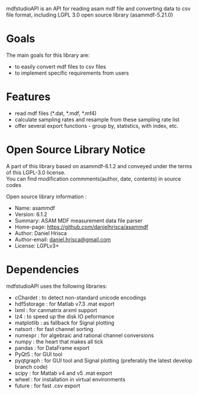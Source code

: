 <p align=center>

mdfstudioAPI is an API for reading asam mdf file and converting data to csv file format, including LGPL 3.0 open source library (asammdf-5.21.0)


</p>

# Goals
The main goals for this library are:

* to easily convert mdf files to csv files
* to implement specific requirements from users

# Features

* read mdf files (*.dat, *.mdf, *.mf4)
* calculate sampling rates and resample from these sampling rate list
* offer several export functions - group by, statistics, with index, etc.

# Open Source Library Notice
<p> A part of this library based on asammdf-6.1.2 and conveyed under the terms of this LGPL-3.0 license.<br>
You can find modification commments(author, date, contents) in source codes</p>

<p>Open source library information : </p>

* Name: asammdf
* Version: 6.1.2
* Summary: ASAM MDF measurement data file parser
* Home-page: https://github.com/danielhrisca/asammdf
* Author: Daniel Hrisca
* Author-email: daniel.hrisca@gmail.com
* License: LGPLv3+ 

# Dependencies
mdfstudioAPI uses the following libraries:
  - cChardet : to detect non-standard unicode encodings
  - hdf5storage : for Matlab v7.3 .mat export
  - lxml : for canmatrix arxml support
  - lz4 : to speed up the disk IO peformance
  - matplotlib : as fallback for Signal plotting
  - natsort : for fast channel sorting
  - numexpr : for algebraic and rational channel conversions
  - numpy : the heart that makes all tick
  - pandas : for DataFrame export
  - PyQt5 : for GUI tool
  - pyqtgraph : for GUI tool and Signal plotting (preferably the latest develop branch code)
  - scipy : for Matlab v4 and v5 .mat export
  - wheel : for installation in virtual environments
  - future : for fast .csv export
